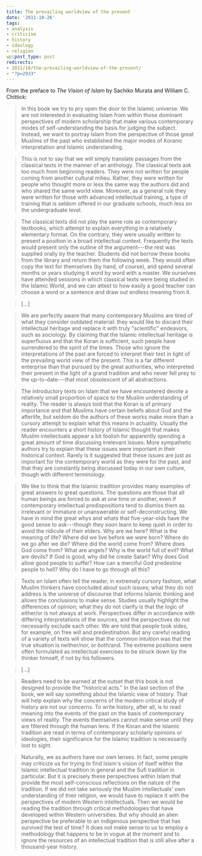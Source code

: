 ```yaml
---
title: The prevailing worldview of the present
date: '2011-10-26'
tags:
- analysis
- criticism
- history
- ideology
- religion
wp:post_type: post
redirects:
- 2011/10/the-prevailing-worldview-of-the-present/
- "?p=2933"
---
```


From the preface to _The Vision of Islam_ by Sachiko Murata and William C. Chittick:

> In this book we try to pry open the door to the Islamic universe. We are not interested in evaluating Islam from within those dominant perspectives of modern scholarship that make various contemporary modes of self-understanding the basis for judging the subject. Instead, we want to portray Islam from the perspective of those great Muslims of the past who established the major modes of Koranic interpretation and Islamic understanding.

>

> This is not to say that we will simply translate passages from the classical texts in the manner of an anthology. The classical texts ask too much from beginning readers. They were not written for people coming from another cultural milieu. Rather, they were written for people who thought more or less the same way the authors did and who shared the same world view. Moreover, as a general rule they were written for those with advanced intellectual training, a type of training that is seldom offered in our graduate schools, much less on the undergraduate level.

>

> The classical texts did not play the same role as contemporary textbooks, which attempt to explain everything in a relatively elementary format. On the contrary, they were usually written to present a position in a broad intellectual context. Frequently the texts would present only the outline of the argument---the rest was supplied orally by the teacher. Students did not borrow these books from the library and return them the following week. They would often copy the text for themselves (by hand, of course), and spend several months or years studying it word by word with a master. We ourselves have attended sessions in which classical texts were being studied in the Islamic World, and we can attest to how easily a good teacher can choose a word or a sentence and draw out endless meaning from it.

>

> [...]

>

> We are perfectly aware that many contemporary Muslims are tired of what they consider outdated material: they would like to discard their intellectual heritage and replace it with truly "scientific" endeavors, such as sociology. By claiming that the Islamic intellectual heritage is superfluous and that the Koran is sufficient, such people have surrendered to the spirit of the times. Those who ignore the interpretations of the past are forced to interpret their text in light of the prevailing world view of the present. This is a far different enterprise than that pursued by the great authorities, who interpreted their present in the light of a grand tradition and who never fell prey to the up-to-date---that most obsolescent of all abstractions.

>

> The introductory texts on Islam that we have encountered devote a relatively small proportion of space to the Muslim understanding of reality. The reader is always told that the Koran is of primary importance and that Muslims have certain beliefs about God and the afterlife, but seldom do the authors of these works make more than a cursory attempt to explain what this means in actuality. Usually the reader encounters a short history of Islamic thought that makes Muslim intellectuals appear a bit foolish for apparently spending a great amount of time discussing irrelevant issues. More sympathetic authors try to explain that these issues were important in their historical context. Rarely is it suggested that these issues are just as important for the contemporary world as they were for the past, and that they are constantly being discussed today in our own culture, though with different terminology.

>

> We like to think that the Islamic tradition provides many examples of great answers to great questions. The questions are those that all human beings are forced to ask at one time or another, even if contemporary intellectual predispositions tend to dismiss them as irrelevant or immature or unanswerable or self-deconstructing. We have in mind the great whys and whats that five-year-olds have the good sense to ask---though they soon learn to keep quiet in order to avoid the ridicule of their elders. Why are we here? What is the meaning of life? Where did we live before we were born? Where do we go after we die? Where did the world come from? Where does God come from? What are angels? Why is the world full of evil? What are devils? If God is good, why did he create Satan? Why does God allow good people to suffer? How can a merciful God predestine people to hell? Why do I have to go through all this?

>

> Texts on Islam often tell the reader, in extremely cursory fashion, what Muslim thinkers have concluded about such issues; what they do not address is the universe of discourse that informs Islamic thinking and allows the conclusions to make sense. Studies usually highlight the differences of opinion; what they do not clarify is that the logic of either/or is not always at work. Perspectives differ in accordance with differing interpretations of the sources, and the perspectives do not necessarily exclude each other. We are told that people took sides, for example, on free will and predestination. But any careful reading of a variety of texts will show that the common intuition was that the true situation is neither/nor, or both/and. The extreme positions were often formulated as intellectual exercises to be struck down by the thinker himself, if not by his followers.

>

> [...]

>

> Readers need to be warned at the outset that this book is not designed to provide the "historical acts." In the last section of the book, we will say something about the Islamic view of history. That will help explain why the concerns of the modern critical study of history are not our concerns. To write history, after all, is to read meaning into the events of the past on the basis of contemporary views of reality. The events themselves cannot make sense until they are filtered through the human lens. If the Koran and the Islamic tradition are read in terms of contemporary scholarly opinions or ideologies, their significance for the Islamic tradition is necessarily lost to sight.

>

> Naturally, we as authors have our own lenses. In fact, some people may criticize us for trying to find Islam's vision of itself within the Islamic intellectual tradition in general and the Sufi tradition in particular. But it is precisely these perspectives within Islam that provide the most self-conscious reflections on the nature of the tradition. If we did not take seriously the Muslim intellectuals' own understanding of their religion, we would have to replace it with the perspectives of modern Western intellectuals. Then we would be reading the tradition through critical methodologies that have developed within Western universities. But why should an alien perspective be preferable to an indigenous perspective that has survived the test of time? It does not make sense to us to employ a methodology that happens to be in vogue at the moment and to ignore the resources of an intellectual tradition that is still alive after a thousand-year history.
